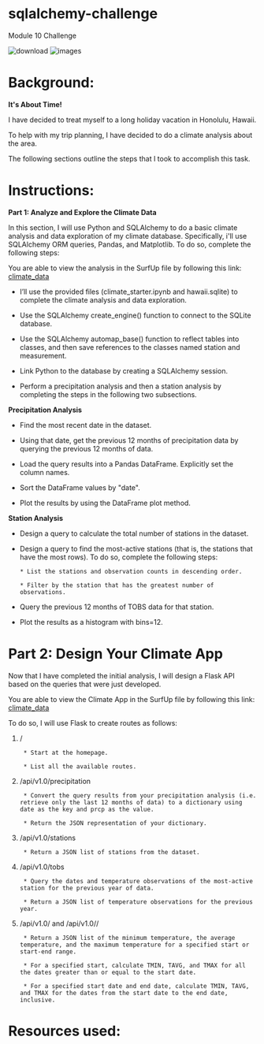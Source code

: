 # sqlalchemy-challenge
Module 10 Challenge

![download](https://github.com/KrissinaW/sqlalchemy-challenge/assets/162597320/9b057a58-0b00-428f-af98-65a8d5ca75c4)
![images](https://github.com/KrissinaW/sqlalchemy-challenge/assets/162597320/c5848f45-dd63-48cb-b979-13c5c23b2152)


# **Background**: 

**It's About Time!**

I have decided to treat myself to a long holiday vacation in Honolulu, Hawaii. 

To help with my trip planning, I have decided to do a climate analysis about the area. 

The following sections outline the steps that I took to accomplish this task.

# **Instructions:**

**Part 1: Analyze and Explore the Climate Data**

In this section, I will use Python and SQLAlchemy to do a basic climate analysis and data exploration of my climate database. Specifically, i'll use SQLAlchemy ORM queries, Pandas, and Matplotlib. To do so, complete the following steps:

You are able to view the analysis in the SurfUp file by following this link: [climate_data](SurfsUp/climate_data.ipynb)

- I’ll use the provided files (climate_starter.ipynb and hawaii.sqlite) to complete the climate analysis and data exploration.

- Use the SQLAlchemy create_engine() function to connect to the SQLite database.

- Use the SQLAlchemy automap_base() function to reflect tables into classes, and then save references to the classes named station and measurement.

- Link Python to the database by creating a SQLAlchemy session.

- Perform a precipitation analysis and then a station analysis by completing the steps in the following two subsections.

**Precipitation Analysis**

* Find the most recent date in the dataset.

* Using that date, get the previous 12 months of precipitation data by querying the previous 12 months of data.

* Load the query results into a Pandas DataFrame. Explicitly set the column names.

* Sort the DataFrame values by "date".

* Plot the results by using the DataFrame plot method.
  
**Station Analysis**

* Design a query to calculate the total number of stations in the dataset.

* Design a query to find the most-active stations (that is, the stations that have the most rows). To do so, complete the following steps:

      * List the stations and observation counts in descending order.

      * Filter by the station that has the greatest number of observations.

* Query the previous 12 months of TOBS data for that station.

* Plot the results as a histogram with bins=12.

# **Part 2: Design Your Climate App**
Now that I have completed the initial analysis, I will design a Flask API based on the queries that were just developed. 

You are able to view the Climate App in the SurfUp file by following this link: [climate_data](SurfsUp/climate_data.ipynb)

To do so, I will use Flask to create routes as follows:

1. /

        * Start at the homepage.

        * List all the available routes.

2. /api/v1.0/precipitation

        * Convert the query results from your precipitation analysis (i.e. retrieve only the last 12 months of data) to a dictionary using date as the key and prcp as the value.

        * Return the JSON representation of your dictionary.

3. /api/v1.0/stations

        * Return a JSON list of stations from the dataset.

4. /api/v1.0/tobs

        * Query the dates and temperature observations of the most-active station for the previous year of data.

        * Return a JSON list of temperature observations for the previous year.

5. /api/v1.0/<start> and /api/v1.0/<start>/<end>

        * Return a JSON list of the minimum temperature, the average temperature, and the maximum temperature for a specified start or start-end range.

        * For a specified start, calculate TMIN, TAVG, and TMAX for all the dates greater than or equal to the start date.

        * For a specified start date and end date, calculate TMIN, TAVG, and TMAX for the dates from the start date to the end date, inclusive.

# **Resources used:** 

